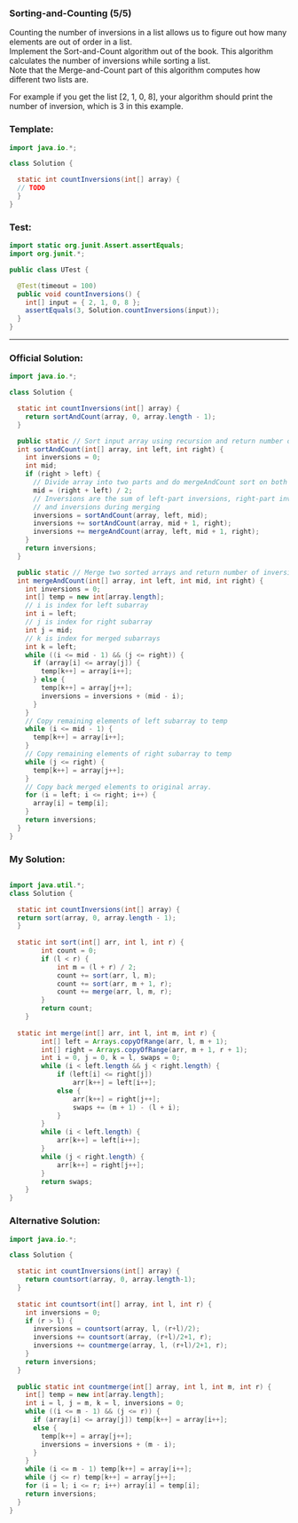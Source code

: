 ### Sorting-and-Counting (5/5)
Counting the number of inversions in a list allows us to figure out how many elements are out of order in a list.  
Implement the Sort-and-Count algorithm out of the book. This algorithm calculates the number of inversions while sorting a list.  
Note that the Merge-and-Count part of this algorithm computes how different two lists are.

For example if you get the list [2, 1, 0, 8], your algorithm should print the number of inversion, which is 3 in this example.  

### Template:
```java
import java.io.*;

class Solution {

  static int countInversions(int[] array) {
  // TODO
  }
}


```

### Test:
```java
import static org.junit.Assert.assertEquals;
import org.junit.*;

public class UTest {

  @Test(timeout = 100)
  public void countInversions() {
    int[] input = { 2, 1, 0, 8 };
    assertEquals(3, Solution.countInversions(input));
  }
}
```

________________________________________________________________________________________________________________________________

### Official Solution:
```java
import java.io.*;

class Solution {

  static int countInversions(int[] array) {
    return sortAndCount(array, 0, array.length - 1);
  }

  public static // Sort input array using recursion and return number of inversions
  int sortAndCount(int[] array, int left, int right) {
    int inversions = 0;
    int mid;
    if (right > left) {
      // Divide array into two parts and do mergeAndCount sort on both parts
      mid = (right + left) / 2;
      // Inversions are the sum of left-part inversions, right-part inversions,
      // and inversions during merging
      inversions = sortAndCount(array, left, mid);
      inversions += sortAndCount(array, mid + 1, right);
      inversions += mergeAndCount(array, left, mid + 1, right);
    }
    return inversions;
  }

  public static // Merge two sorted arrays and return number of inversions that occurred.
  int mergeAndCount(int[] array, int left, int mid, int right) {
    int inversions = 0;
    int[] temp = new int[array.length];
    // i is index for left subarray
    int i = left;
    // j is index for right subarray
    int j = mid;
    // k is index for merged subarrays
    int k = left;
    while ((i <= mid - 1) && (j <= right)) {
      if (array[i] <= array[j]) {
        temp[k++] = array[i++];
      } else {
        temp[k++] = array[j++];
        inversions = inversions + (mid - i);
      }
    }
    // Copy remaining elements of left subarray to temp
    while (i <= mid - 1) {
      temp[k++] = array[i++];
    }
    // Copy remaining elements of right subarray to temp
    while (j <= right) {
      temp[k++] = array[j++];
    }
    // Copy back merged elements to original array.
    for (i = left; i <= right; i++) {
      array[i] = temp[i];
    }
    return inversions;
  }
}

```

### My Solution:
```java

import java.util.*;
class Solution {

  static int countInversions(int[] array) {
  return sort(array, 0, array.length - 1);
  }
  
  static int sort(int[] arr, int l, int r) { 
        int count = 0; 
        if (l < r) { 
            int m = (l + r) / 2; 
            count += sort(arr, l, m); 
            count += sort(arr, m + 1, r); 
            count += merge(arr, l, m, r); 
        } 
        return count; 
    } 
    
  static int merge(int[] arr, int l, int m, int r) { 
        int[] left = Arrays.copyOfRange(arr, l, m + 1); 
        int[] right = Arrays.copyOfRange(arr, m + 1, r + 1);
        int i = 0, j = 0, k = l, swaps = 0; 
        while (i < left.length && j < right.length) { 
            if (left[i] <= right[j]) 
                arr[k++] = left[i++]; 
            else { 
                arr[k++] = right[j++]; 
                swaps += (m + 1) - (l + i); 
            } 
        } 
        while (i < left.length) {
            arr[k++] = left[i++];
        }
        while (j < right.length) {
            arr[k++] = right[j++];
        }
        return swaps; 
    } 
}
```

### Alternative Solution:
```java
import java.io.*;

class Solution {

  static int countInversions(int[] array) {
    return countsort(array, 0, array.length-1);
  }
  
  static int countsort(int[] array, int l, int r) {
    int inversions = 0;
    if (r > l) {
      inversions = countsort(array, l, (r+l)/2);
      inversions += countsort(array, (r+l)/2+1, r);
      inversions += countmerge(array, l, (r+l)/2+1, r);
    }
    return inversions;
  }
  
  public static int countmerge(int[] array, int l, int m, int r) {
    int[] temp = new int[array.length];
    int i = l, j = m, k = l, inversions = 0;
    while ((i <= m - 1) && (j <= r)) {
      if (array[i] <= array[j]) temp[k++] = array[i++];
      else {
        temp[k++] = array[j++];
        inversions = inversions + (m - i);
      }
    }
    while (i <= m - 1) temp[k++] = array[i++];
    while (j <= r) temp[k++] = array[j++];
    for (i = l; i <= r; i++) array[i] = temp[i];
    return inversions;
  }
}
```
